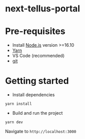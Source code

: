 # next-tellus-portal

# Pre-requisites
- Install [Node.js](https://nodejs.org/en/) version >=16.10
- [Yarn](https://yarnpkg.com/getting-started/install)
- VS Code (recommended)
- [git](https://git-scm.com/)

# Getting started
- Install dependencies
```
yarn install
```
- Build and run the project
```
yarn dev
```
  Navigate to `http://localhost:3000`

